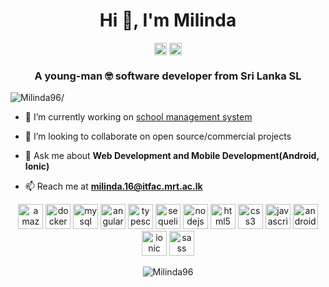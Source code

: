 <h1 align="center">Hi 👋, I'm Milinda</h1>
<p align="center">
<a href=https://stackoverflow.com/users/10485893/milinda target="blank"><img align="center" src=https://cdn.jsdelivr.net/npm/simple-icons@3.0.1/icons/stackoverflow.svg alt="Milinda96" height="20" width="20" /></a>
<a href=https://www.linkedin.com/in/milinda-nandasena/ target="blank"><img align="center" src=https://cdn.jsdelivr.net/npm/simple-icons@3.0.1/icons/linkedin.svg alt="Milinda96" height="20" width="20" /></a>
</p>

<h3 align="center">A young-man 🤓 software developer from Sri Lanka SL</h3>
<p align="left"> <img src=https://komarev.com/ghpvc/?username=Milinda96&color=blueviolet alt=Milinda96/> </p>

- 🔭 I’m currently working on [school management system](https://github.com/Milinda96/SMS-Admin-Portal)

- 👯 I’m looking to collaborate on open source/commercial projects

- 💬 Ask me about **Web Development and Mobile Development(Android, Ionic)**

- 📫 Reach me at **milinda.16@itfac.mrt.ac.lk**

<p align="center">
    <img src=https://devicons.github.io/devicon/devicon.git/icons/amazonwebservices/amazonwebservices-plain-wordmark.svg alt=amazonwebservices width="40" height="40"/> 
    <img src=https://devicons.github.io/devicon/devicon.git/icons/docker/docker-plain-wordmark.svg alt=docker width="40" height="40"/> 
    <img src=https://devicons.github.io/devicon/devicon.git/icons/mysql/mysql-plain-wordmark.svg alt=mysql width="40" height="40"/> 
    <img src=https://devicons.github.io/devicon/devicon.git/icons/angularjs/angularjs-plain.svg alt=angularjs width="40" height="40"/> 
    <img src=https://devicons.github.io/devicon/devicon.git/icons/typescript/typescript-plain.svg alt=typescript width="40" height="40"/> 
    <img src=https://devicons.github.io/devicon/devicon.git/icons/sequelize/sequelize-plain.svg alt=sequelize width="40" height="40"/> 
    <img src=https://devicons.github.io/devicon/devicon.git/icons/nodejs/nodejs-plain-wordmark.svg alt=nodejs width="40" height="40"/>
    <img src=https://devicons.github.io/devicon/devicon.git/icons/html5/html5-original-wordmark.svg alt=html5 width="40" height="40"/>
    <img src=https://devicons.github.io/devicon/devicon.git/icons/css3/css3-original-wordmark.svg alt=css3 width="40" height="40"/>  
    <img src=https://devicons.github.io/devicon/devicon.git/icons/javascript/javascript-original.svg alt=javascript width="40" height="40"/> 
    <img src=https://devicons.github.io/devicon/devicon.git/icons/android/android-plain-wordmark.svg alt=android width="40" height="40"/> 
    <img src=https://devicons.github.io/devicon/devicon.git/icons/ionic/ionic-original-wordmark.svg alt=ionic width="40" height="40"/> 
    <img src=https://devicons.github.io/devicon/devicon.git/icons/sass/sass-original.svg alt=sass width="40" height="40"/> 
</p>
<p align="center"> 
<img src=https://github-readme-stats.vercel.app/api?username=Milinda96&show_icons=true&theme=radical&count_private=true alt=Milinda96 /> </p>
